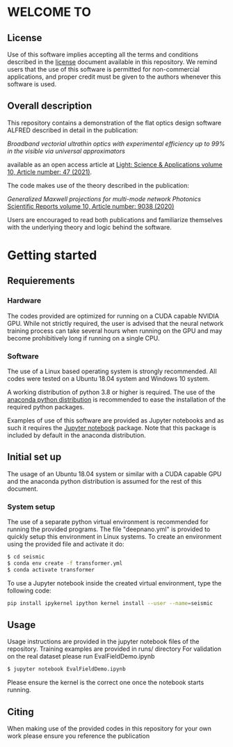 # WELCOME TO 


## License

Use of this software implies accepting all the terms and conditions described in
the
[license](https://gitlab.kaust.edu.sa/makam0a/deepnano/-/blob/master/LICENSE)
document available in this repository.  We remind users that the use of this
software is permitted for non-commercial applications, and proper credit must be
given to the authors whenever this software is used.

## Overall description

This repository contains a demonstration of the flat optics design software ALFRED described in detail in the publication: 

*Broadband vectorial ultrathin optics with experimental efficiency up to 99% in the visible via universal approximators*

available as an open access article at [Light: Science & Applications volume 10, Article number: 47 (2021)](https://www.nature.com/articles/s41377-021-00489-7). 

The code makes use of the theory described in the publication:

*Generalized Maxwell projections for multi-mode network Photonics* [Scientific Reports volume 10, Article number: 9038 (2020)](https://doi.org/10.1038/s41598-020-65293-6)

Users are encouraged to read both publications and familiarize themselves with the underlying theory and logic behind the  software.

# Getting started

## Requierements

### Hardware

The codes provided are optimized for running on a CUDA capable NVIDIA GPU.
While not strictly required, the user is advised that the neural network training
process can take several hours when running on the GPU and may become prohibitively
long if running on a single CPU. 

### Software

The use of a Linux based operating system is strongly recommended. 
All codes were tested on a Ubuntu 18.04 system and Windows 10 system.

A working distribution of python 3.8 or higher is required.
The use of the [anaconda python distribution](https://www.anaconda.com/) is recommended
to ease the installation of the required python packages.

Examples of use of this software are provided as Jupyter notebooks and as such 
it requires the [Jupyter notebook](https://jupyter.org/) package. Note that this package
is included by default in the anaconda distribution.


## Initial set up

The usage of an Ubuntu 18.04 system or similar with a CUDA capable GPU and the anaconda python
distribution is assumed for the rest of this document. 

### System setup

The use of a separate python virtual environment is recommended for running the provided
programs. The file "deepnano.yml" is provided to quickly setup this environment in Linux
systems. To create an environment using the provided file and activate it do:

```bash
$ cd seismic
$ conda env create -f transformer.yml
$ conda activate transformer
```

To use a Jupyter notebook inside the created virtual environment, type the following code:

```bash
pip install ipykernel ipython kernel install --user --name=seismic
```
## Usage

Usage instructions are provided in the jupyter notebook files of the repository. Training examples are provided in runs/ directory
For validation on the real dataset please run EvalFieldDemo.ipynb

```bash
$ jupyter notebook EvalFieldDemo.ipynb
```
Please ensure the kernel is the correct one once the notebook starts running.
 
## Citing

When making use of the provided codes in this repository for your own work please ensure you reference the publication
